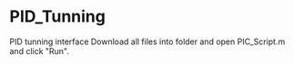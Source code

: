 # PID_Tunning
PID tunning interface 
Download all files into folder and open PIC_Script.m and click "Run".
